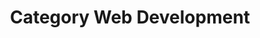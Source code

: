 ---
layout: layouts/taxonomy.njk
title: Category Web Development
description: Posts from category Web Development
pagination:
  data: readyPosts.category.web-development
  size: 10
permalink: "category/web-development{% if pagination.pageNumber > 0 %}/{{ pagination.pageNumber | plus: 1 }}{% endif %}/"
---